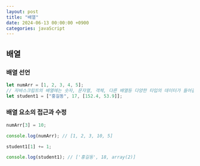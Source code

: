 ```yaml
---
layout: post
title: "배열"
date: 2024-06-13 00:00:00 +0900
categories: javaScript
---
```


<!--
    ## 배열
    ### 배열 선언
    ### 배열 요소의 접근과 수정


-->

## 배열

### 배열 선언

```javascript
let numArr = [1, 2, 3, 4, 5];
// 자바스크립트의 배열에는 숫자, 문자열, 객체, 다른 배열등 다양한 타입의 데이터가 들어갈 수 있음
let student1 = ["홍길동", 17, [152.4, 53.9]];
```

### 배열 요소의 접근과 수정

```javascript
numArr[3] = 10;

console.log(numArr); // [1, 2, 3, 10, 5]

student1[1] += 1;

console.log(student1); // ['홍길동', 18, array(2)]
```
